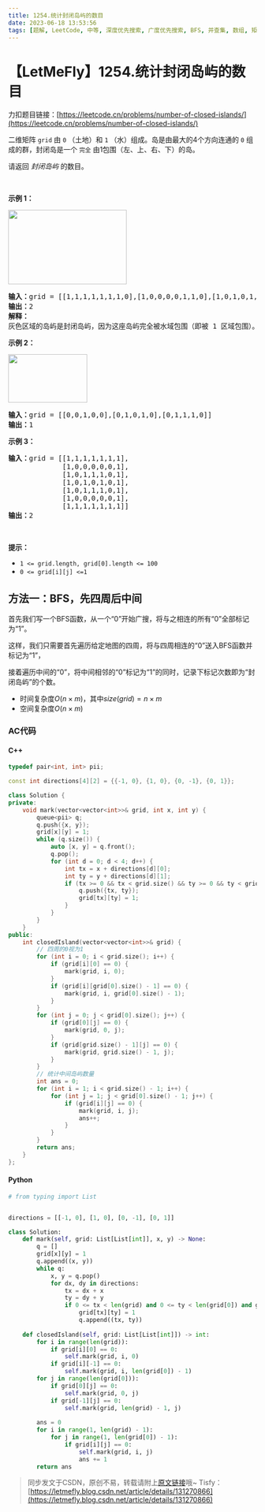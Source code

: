 ```yaml
---
title: 1254.统计封闭岛屿的数目
date: 2023-06-18 13:53:56
tags: [题解, LeetCode, 中等, 深度优先搜索, 广度优先搜索, BFS, 并查集, 数组, 矩阵, 图]
---
```


# 【LetMeFly】1254.统计封闭岛屿的数目

力扣题目链接：[https://leetcode.cn/problems/number-of-closed-islands/](https://leetcode.cn/problems/number-of-closed-islands/)

<p>二维矩阵 <code>grid</code>&nbsp;由 <code>0</code>&nbsp;（土地）和 <code>1</code>&nbsp;（水）组成。岛是由最大的4个方向连通的 <code>0</code>&nbsp;组成的群，封闭岛是一个&nbsp;<code>完全</code> 由1包围（左、上、右、下）的岛。</p>

<p>请返回 <em>封闭岛屿</em> 的数目。</p>

<p>&nbsp;</p>

<p><strong>示例 1：</strong></p>

<p><img alt="" src="https://assets.leetcode.com/uploads/2019/10/31/sample_3_1610.png" style="height: 151px; width: 240px;" /></p>

<pre>
<strong>输入：</strong>grid = [[1,1,1,1,1,1,1,0],[1,0,0,0,0,1,1,0],[1,0,1,0,1,1,1,0],[1,0,0,0,0,1,0,1],[1,1,1,1,1,1,1,0]]
<strong>输出：</strong>2
<strong>解释：</strong>
灰色区域的岛屿是封闭岛屿，因为这座岛屿完全被水域包围（即被 1 区域包围）。</pre>

<p><strong>示例 2：</strong></p>

<p><img src="https://assets.leetcode-cn.com/aliyun-lc-upload/uploads/2019/11/07/sample_4_1610.png" style="height: 98px; width: 160px;" /></p>

<pre>
<strong>输入：</strong>grid = [[0,0,1,0,0],[0,1,0,1,0],[0,1,1,1,0]]
<strong>输出：</strong>1
</pre>

<p><strong>示例 3：</strong></p>

<pre>
<strong>输入：</strong>grid = [[1,1,1,1,1,1,1],
&nbsp;            [1,0,0,0,0,0,1],
&nbsp;            [1,0,1,1,1,0,1],
&nbsp;            [1,0,1,0,1,0,1],
&nbsp;            [1,0,1,1,1,0,1],
&nbsp;            [1,0,0,0,0,0,1],
             [1,1,1,1,1,1,1]]
<strong>输出：</strong>2
</pre>

<p>&nbsp;</p>

<p><strong>提示：</strong></p>

<ul>
	<li><code>1 &lt;= grid.length, grid[0].length &lt;= 100</code></li>
	<li><code>0 &lt;= grid[i][j] &lt;=1</code></li>
</ul>


    
## 方法一：BFS，先四周后中间

首先我们写一个BFS函数，从一个“0”开始广搜，将与之相连的所有“0”全部标记为“1”。

这样，我们只需要首先遍历给定地图的四周，将与四周相连的“0”送入BFS函数并标记为“1”，

接着遍历中间的“0”，将中间相邻的“0”标记为“1”的同时，记录下标记次数即为“封闭岛屿”的个数。

+ 时间复杂度$O(n\times m)$，其中$size(grid)=n\times m$
+ 空间复杂度$O(n\times m)$

### AC代码

#### C++

```cpp
typedef pair<int, int> pii;

const int directions[4][2] = {{-1, 0}, {1, 0}, {0, -1}, {0, 1}};

class Solution {
private:
    void mark(vector<vector<int>>& grid, int x, int y) {
        queue<pii> q;
        q.push({x, y});
        grid[x][y] = 1;
        while (q.size()) {
            auto [x, y] = q.front();
            q.pop();
            for (int d = 0; d < 4; d++) {
                int tx = x + directions[d][0];
                int ty = y + directions[d][1];
                if (tx >= 0 && tx < grid.size() && ty >= 0 && ty < grid[0].size() && grid[tx][ty] == 0) {
                    q.push({tx, ty});
                    grid[tx][ty] = 1;
                }
            }
        }
    }
public:
    int closedIsland(vector<vector<int>>& grid) {
        // 四周的0视为1
        for (int i = 0; i < grid.size(); i++) {
            if (grid[i][0] == 0) {
                mark(grid, i, 0);
            }
            if (grid[i][grid[0].size() - 1] == 0) {
                mark(grid, i, grid[0].size() - 1);
            }
        }
        for (int j = 0; j < grid[0].size(); j++) {
            if (grid[0][j] == 0) {
                mark(grid, 0, j);
            }
            if (grid[grid.size() - 1][j] == 0) {
                mark(grid, grid.size() - 1, j);
            }
        }
        // 统计中间岛屿数量
        int ans = 0;
        for (int i = 1; i < grid.size() - 1; i++) {
            for (int j = 1; j < grid[0].size() - 1; j++) {
                if (grid[i][j] == 0) {
                    mark(grid, i, j);
                    ans++;
                }
            }
        }
        return ans;
    }
};
```

#### Python

```python
# from typing import List


directions = [[-1, 0], [1, 0], [0, -1], [0, 1]]

class Solution:
    def mark(self, grid: List[List[int]], x, y) -> None:
        q = []
        grid[x][y] = 1
        q.append((x, y))
        while q:
            x, y = q.pop()
            for dx, dy in directions:
                tx = dx + x
                ty = dy + y
                if 0 <= tx < len(grid) and 0 <= ty < len(grid[0]) and grid[tx][ty] == 0:
                    grid[tx][ty] = 1
                    q.append((tx, ty))
        
    def closedIsland(self, grid: List[List[int]]) -> int:
        for i in range(len(grid)):
            if grid[i][0] == 0:
                self.mark(grid, i, 0)
            if grid[i][-1] == 0:
                self.mark(grid, i, len(grid[0]) - 1)
        for j in range(len(grid[0])):
            if grid[0][j] == 0:
                self.mark(grid, 0, j)
            if grid[-1][j] == 0:
                self.mark(grid, len(grid) - 1, j)
        
        ans = 0
        for i in range(1, len(grid) - 1):
            for j in range(1, len(grid[0]) - 1):
                if grid[i][j] == 0:
                    self.mark(grid, i, j)
                    ans += 1
        return ans
```

> 同步发文于CSDN，原创不易，转载请附上[原文链接](https://blog.tisfy.eu.org/2023/06/18/LeetCode%201254.%E7%BB%9F%E8%AE%A1%E5%B0%81%E9%97%AD%E5%B2%9B%E5%B1%BF%E7%9A%84%E6%95%B0%E7%9B%AE/)哦~
> Tisfy：[https://letmefly.blog.csdn.net/article/details/131270866](https://letmefly.blog.csdn.net/article/details/131270866)
